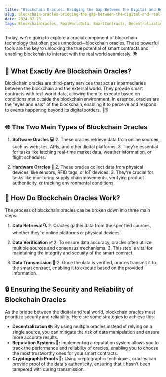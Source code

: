 ```yaml
---
title: "Blockchain Oracles: Bridging the Gap Between the Digital and Real World"
slug: blockchain-oracles-bridging-the-gap-between-the-digital-and-real-world
date: 2024-07-23
tags: BlockchainOracles, RealWorldData, SmartContracts, Decentralization, InnovativeSolutions
---
```


Today, we're going to explore a crucial component of blockchain technology that often goes unnoticed—blockchain oracles. These powerful tools are the key to unlocking the true potential of smart contracts and enabling blockchain to interact with the real world seamlessly. 🌍

## 🤔 What Exactly Are Blockchain Oracles?

Blockchain oracles are third-party services that act as intermediaries between the blockchain and the external world. They provide smart contracts with real-world data, allowing them to execute based on conditions met outside the blockchain environment. In essence, oracles are the "eyes and ears" of the blockchain, enabling it to perceive and respond to events happening beyond its digital borders. 👀👂

## 🌐 The Two Main Types of Blockchain Oracles

1. **Software Oracles 💻**
   2. These oracles retrieve data from online sources, such as websites, APIs, and other digital platforms.
   3. They're essential for tasks like fetching real-time market data, weather information, or flight schedules.

2. **Hardware Oracles 🔌**
   2. These oracles collect data from physical devices, like sensors, RFID tags, or IoT devices.
   3. They're crucial for tasks like monitoring supply chain movements, verifying product authenticity, or tracking environmental conditions.

## 🔄 How Do Blockchain Oracles Work?

The process of blockchain oracles can be broken down into three main steps:

1. **Data Retrieval 🔍**
   2. Oracles gather data from the specified sources, whether they're online platforms or physical devices.

2. **Data Verification ✅**
   2. To ensure data accuracy, oracles often utilize multiple sources and consensus mechanisms.
   3. This step is vital for maintaining the integrity and security of the smart contract.

3. **Data Transmission 📡**
   2. Once the data is verified, oracles transmit it to the smart contract, enabling it to execute based on the provided information.

## 🔒 Ensuring the Security and Reliability of Blockchain Oracles

As the bridge between the digital and real world, blockchain oracles must prioritize security and reliability. Here are some strategies to achieve this:

- **Decentralization 🌐:** By using multiple oracles instead of relying on a single source, you can mitigate the risk of data manipulation and ensure more accurate results.
- **Reputation Systems 🌟:** Implementing a reputation system allows you to track the performance and reliability of oracles, enabling you to choose the most trustworthy ones for your smart contracts.
- **Cryptographic Proofs 🔐:** Using cryptographic techniques, oracles can provide proof of the data's authenticity, ensuring that it hasn't been tampered with during transmission.